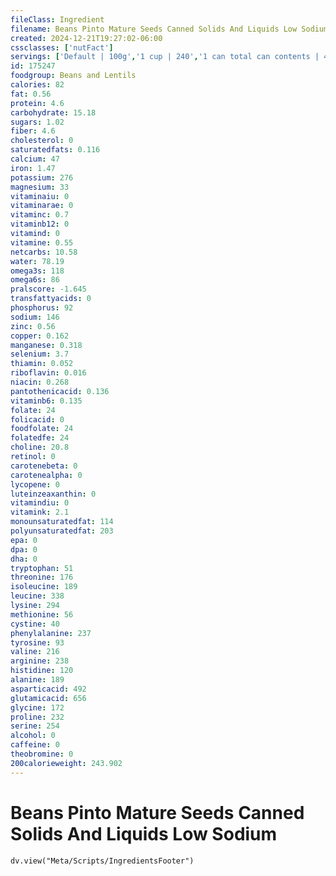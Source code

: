 ```yaml
---
fileClass: Ingredient
filename: Beans Pinto Mature Seeds Canned Solids And Liquids Low Sodium
created: 2024-12-21T19:27:02-06:00
cssclasses: ['nutFact']
servings: ['Default | 100g','1 cup | 240','1 can total can contents | 442']
id: 175247
foodgroup: Beans and Lentils
calories: 82
fat: 0.56
protein: 4.6
carbohydrate: 15.18
sugars: 1.02
fiber: 4.6
cholesterol: 0
saturatedfats: 0.116
calcium: 47
iron: 1.47
potassium: 276
magnesium: 33
vitaminaiu: 0
vitaminarae: 0
vitaminc: 0.7
vitaminb12: 0
vitamind: 0
vitamine: 0.55
netcarbs: 10.58
water: 78.19
omega3s: 118
omega6s: 86
pralscore: -1.645
transfattyacids: 0
phosphorus: 92
sodium: 146
zinc: 0.56
copper: 0.162
manganese: 0.318
selenium: 3.7
thiamin: 0.052
riboflavin: 0.016
niacin: 0.268
pantothenicacid: 0.136
vitaminb6: 0.135
folate: 24
folicacid: 0
foodfolate: 24
folatedfe: 24
choline: 20.8
retinol: 0
carotenebeta: 0
carotenealpha: 0
lycopene: 0
luteinzeaxanthin: 0
vitamindiu: 0
vitamink: 2.1
monounsaturatedfat: 114
polyunsaturatedfat: 203
epa: 0
dpa: 0
dha: 0
tryptophan: 51
threonine: 176
isoleucine: 189
leucine: 338
lysine: 294
methionine: 56
cystine: 40
phenylalanine: 237
tyrosine: 93
valine: 216
arginine: 238
histidine: 120
alanine: 189
asparticacid: 492
glutamicacid: 656
glycine: 172
proline: 232
serine: 254
alcohol: 0
caffeine: 0
theobromine: 0
200calorieweight: 243.902
---
```


# Beans Pinto Mature Seeds Canned Solids And Liquids Low Sodium

```dataviewjs
dv.view("Meta/Scripts/IngredientsFooter")
```